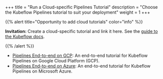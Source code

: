 +++
title = "Run a Cloud-specific Pipelines Tutorial"
description = "Choose the Kubeflow Pipelines tutorial to suit your deployment"
weight = 1
+++

{{% alert title="Opportunity to add cloud tutorials" color="info" %}}
<p><b>Invitation:</b> Create a cloud-specific tutorial and link it here.
See the <a href="/docs/about/docs/">guide to the Kubeflow docs</a>.</p>
{{% /alert %}}

* [Pipelines End-to-end on GCP](/docs/gke/pipelines-tutorial/): An end-to-end tutorial for Kubeflow Pipelines on Google Cloud Platform (GCP).
* [Pipelines End-to-end on Azure](/docs/azure/azureendtoend/): An end-to-end tutorial for Kubeflow Pipelines on Microsoft Azure.